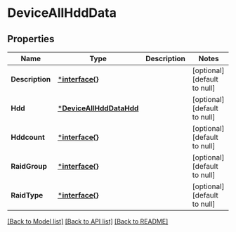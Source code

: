 # DeviceAllHddData

## Properties
Name | Type | Description | Notes
------------ | ------------- | ------------- | -------------
**Description** | [***interface{}**](interface{}.md) |  | [optional] [default to null]
**Hdd** | [***DeviceAllHddDataHdd**](deviceAllHddData_hdd.md) |  | [optional] [default to null]
**Hddcount** | [***interface{}**](interface{}.md) |  | [optional] [default to null]
**RaidGroup** | [***interface{}**](interface{}.md) |  | [optional] [default to null]
**RaidType** | [***interface{}**](interface{}.md) |  | [optional] [default to null]

[[Back to Model list]](../README.md#documentation-for-models) [[Back to API list]](../README.md#documentation-for-api-endpoints) [[Back to README]](../README.md)


